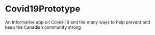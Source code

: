 # Covid19Prototype
An Informative app on Covid-19 and the many ways to help prevent and keep the Canadian community strong
